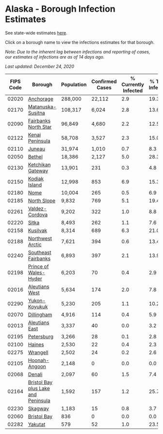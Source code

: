 # Alaska - Borough Infection Estimates

See state-wide estimates [here](/infections/us-ak).

Click on a borough name to view the infections estimates for that borough.

*Note: Due to the inherent lag between infections and reporting of cases, our estimates of infections are as of 14 days ago.*

*Last updated: December 24, 2020*

|   FIPS Code |                                                                    Borough |   Population |   Confirmed Cases |   % Currently Infected |   % Total Infected |
|-------------|----------------------------------------------------------------------------|--------------|-------------------|------------------------|--------------------|
|       02020 |                                                     [Anchorage](anchorage) |      288,000 |            22,112 |                    2.9 |               19.3 |
|       02170 |                                     [Matanuska-Susitna](matanuska-susitna) |      108,317 |             6,024 |                    2.8 |               13.6 |
|       02090 |                               [Fairbanks North Star](fairbanks-north-star) |       96,849 |             4,680 |                    2.2 |               12.5 |
|       02122 |                                         [Kenai Peninsula](kenai-peninsula) |       58,708 |             3,527 |                    2.3 |               15.0 |
|       02110 |                                                           [Juneau](juneau) |       31,974 |             1,010 |                    0.7 |                8.3 |
|       02050 |                                                           [Bethel](bethel) |       18,386 |             2,127 |                    5.0 |               28.3 |
|       02130 |                                     [Ketchikan Gateway](ketchikan-gateway) |       13,901 |               231 |                    0.3 |                4.8 |
|       02150 |                                             [Kodiak Island](kodiak-island) |       12,998 |               853 |                    6.9 |               15.3 |
|       02180 |                                                               [Nome](nome) |       10,004 |               265 |                    0.5 |                6.9 |
|       02185 |                                                 [North Slope](north-slope) |        9,832 |               769 |                    5.1 |               19.4 |
|       02261 |                                           [Valdez-Cordova](valdez-cordova) |        9,202 |               322 |                    1.0 |                8.8 |
|       02220 |                                                             [Sitka](sitka) |        8,493 |               262 |                    1.1 |                7.6 |
|       02158 |                                                       [Kusilvak](kusilvak) |        8,314 |               689 |                    6.3 |               21.0 |
|       02188 |                                       [Northwest Arctic](northwest-arctic) |        7,621 |               394 |                    0.6 |               13.4 |
|       02240 |                                 [Southeast Fairbanks](southeast-fairbanks) |        6,893 |               397 |                    2.1 |               13.9 |
|       02198 |                             [Prince of Wales-Hyder](prince-of-wales-hyder) |        6,203 |                70 |                    0.4 |                2.9 |
|       02016 |                                           [Aleutians West](aleutians-west) |        5,634 |               174 |                    2.0 |                7.8 |
|       02290 |                                             [Yukon-Koyukuk](yukon-koyukuk) |        5,230 |               205 |                    1.1 |               10.2 |
|       02070 |                                                   [Dillingham](dillingham) |        4,916 |               114 |                    0.4 |                5.9 |
|       02013 |                                           [Aleutians East](aleutians-east) |        3,337 |                40 |                    0.0 |                3.2 |
|       02195 |                                                   [Petersburg](petersburg) |        3,266 |                28 |                    0.1 |                2.8 |
|       02100 |                                                           [Haines](haines) |        2,530 |                22 |                    0.4 |                2.3 |
|       02275 |                                                       [Wrangell](wrangell) |        2,502 |                24 |                    0.2 |                2.6 |
|       02105 |                                             [Hoonah-Angoon](hoonah-angoon) |        2,148 |                 0 |                    0.0 |                0.0 |
|       02068 |                                                           [Denali](denali) |        2,097 |                60 |                    1.5 |                7.4 |
|       02164 | [Bristol Bay plus Lake and Peninsula](bristol-bay-plus-lake-and-peninsula) |        1,592 |               157 |                    1.2 |               25.7 |
|       02230 |                                                         [Skagway](skagway) |        1,183 |                15 |                    0.8 |                3.7 |
|       02060 |                                                 [Bristol Bay](bristol-bay) |          836 |                 0 |                    0.0 |                0.0 |
|       02282 |                                                         [Yakutat](yakutat) |          579 |                52 |                    1.0 |               23.5 |